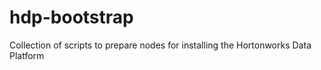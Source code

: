 # hdp-bootstrap
Collection of scripts to prepare nodes for installing the Hortonworks Data Platform
